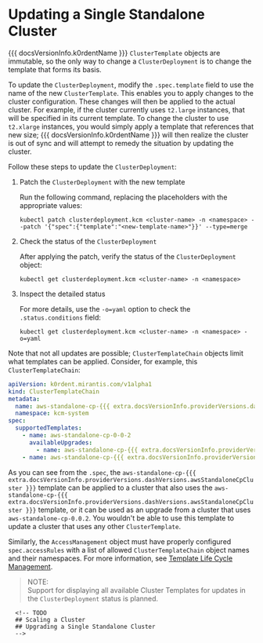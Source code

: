 # Updating a Single Standalone Cluster

{{{ docsVersionInfo.k0rdentName }}} `ClusterTemplate` objects are immutable, so the only way to change a `ClusterDeployment` is to change the template
that forms its basis. 

To update the `ClusterDeployment`, modify the `.spec.template` field to use the name of the new `ClusterTemplate`. 
This enables you to apply changes to the cluster configuration. These changes will then be applied to the actual 
cluster. For example, if the cluster currently uses `t2.large` instances, that will be specified in its current template. 
To change the cluster to use `t2.xlarge` instances, you would simply apply a template that references that new size; 
{{{ docsVersionInfo.k0rdentName }}} will then realize the cluster is out of sync and will attempt to remedy the situation by updating the cluster.

Follow these steps to update the `ClusterDeployment`:

1. Patch the `ClusterDeployment` with the new template

    Run the following command, replacing the placeholders with the appropriate values:

    ```shell
    kubectl patch clusterdeployment.kcm <cluster-name> -n <namespace> --patch '{"spec":{"template":"<new-template-name>"}}' --type=merge
    ```

2. Check the status of the `ClusterDeployment`

    After applying the patch, verify the status of the `ClusterDeployment` object:

    ```shell
    kubectl get clusterdeployment.kcm <cluster-name> -n <namespace>
    ```

3. Inspect the detailed status

    For more details, use the `-o=yaml` option to check the `.status.conditions` field:

    ```shell
    kubectl get clusterdeployment.kcm <cluster-name> -n <namespace> -o=yaml
    ```

Note that not all updates are possible; `ClusterTemplateChain` objects limit what templates can be applied.  Consider,
for example, this `ClusterTemplateChain`:

```yaml
apiVersion: k0rdent.mirantis.com/v1alpha1
kind: ClusterTemplateChain
metadata:
  name: aws-standalone-cp-{{{ extra.docsVersionInfo.providerVersions.dashVersions.awsStandaloneCpCluster }}}
  namespace: kcm-system
spec:
  supportedTemplates:
    - name: aws-standalone-cp-0-0-2
      availableUpgrades:
        - name: aws-standalone-cp-{{{ extra.docsVersionInfo.providerVersions.dashVersions.awsStandaloneCpCluster }}}
    - name: aws-standalone-cp-{{{ extra.docsVersionInfo.providerVersions.dashVersions.awsStandaloneCpCluster }}}
```

As you can see from the `.spec`, the `aws-standalone-cp-{{{ extra.docsVersionInfo.providerVersions.dashVersions.awsStandaloneCpCluster }}}` template can be applied to a cluster that also uses
the `aws-standalone-cp-{{{ extra.docsVersionInfo.providerVersions.dashVersions.awsStandaloneCpCluster }}}` template, or it can be used as an upgrade from a cluster that uses `aws-standalone-cp-0.0.2`.
You wouldn't be able to use this template to update a cluster that uses any other `ClusterTemplate`.

Similarly, the `AccessManagement` object must have properly configured `spec.accessRules` with a list of allowed 
`ClusterTemplateChain` object names and their namespaces. For more information, see [Template Life Cycle Management](../../reference/template/index.md#template-life-cycle-management).

> NOTE:  
> Support for displaying all available Cluster Templates for updates in the `ClusterDeployment` status is planned.

      <!-- TODO
      ## Scaling a Cluster 
      ## Upgrading a Single Standalone Cluster 
      -->